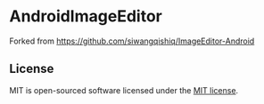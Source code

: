 
# AndroidImageEditor

Forked from https://github.com/siwangqishiq/ImageEditor-Android

License
-------

MIT is open-sourced software licensed under the [MIT license](http://opensource.org/licenses/MIT).

